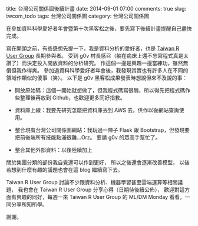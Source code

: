 title: 台灣公司關係圖後續計畫
date: 2014-09-01 07:00
comments: true
slug: twcom_todo
tags: 台灣公司關係圖
category: 台灣公司關係圖

在參加資料科學愛好者年會暨第十次黑客松之後，要先寫下後續計畫提醒自己盡快完成。

寫在開頭之前，有些感想先提一下，我是資料分析的愛好者，也是 [Taiwan R User Group](https://www.facebook.com/Tw.R.User) 長期參與者。
受到 g0v 村長感召（躺在病床上還不忘寫程式真是太讚了）而決定投入開放資料的分析研究。
作這個一邊是興趣一邊當練功，雖然無償但我作得爽。
參加過資料科學愛好者年會後，我發現其實也有許多人在不同的領域作類似的傻事（笑）。
以下是 g0v 黑客松成果發表時想說但來不及說的事：

* 開放原始碼：這個一開始就想做了，但我程式碼寫很醜，所以得先把程式碼作些整理後再放到 Github，也歡迎更多同好指教。

* 資料庫上線：我要先研究怎麼把資料庫丟到 AWS 去，供作以後網站查詢使用。

* 整合現有台灣公司關係圖網站：我玩過一陣子 Flask 跟 Bootstrap，但發現要把前後端所有技能點滿很難...Orz。 要請 g0v 的眾高手幫忙了。

* 整合其他外部資料：以後陸續加上


關於集團分類的部份我自覺還可以作到更好，
所以之後還會逐漸改善模型，
以後若想到什麼有趣的議題也會在這 blog 繼續寫下去。

Taiwan R User Group 討論不少跟資料分析、機器學習甚至雲端運算等相關議題，
我也會在 Taiwan R User Group 分享心得（日期待後續公佈），
歡迎對這方面有興趣的同好，每週一來 Taiwan R User Group 的 ML/DM Monday 看看，一同分享所知所學。

謝謝。

